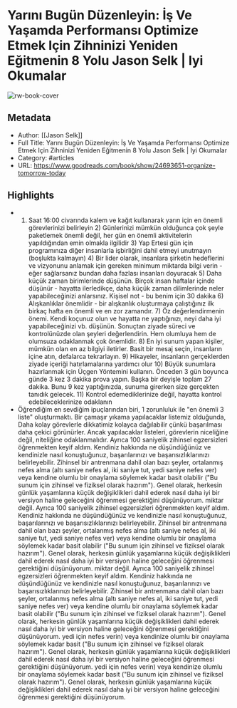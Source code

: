 # Yarını Bugün Düzenleyin: İş Ve Yaşamda Performansı Optimize Etmek Için Zihninizi Yeniden Eğitmenin 8 Yolu Jason Selk | Iyi Okumalar

![rw-book-cover](https://readwise-assets.s3.amazonaws.com/static/images/article4.6bc1851654a0.png)

## Metadata
- Author: [[Jason Selk]]
- Full Title: Yarını Bugün Düzenleyin: İş Ve Yaşamda Performansı Optimize Etmek Için Zihninizi Yeniden Eğitmenin 8 Yolu Jason Selk | Iyi Okumalar
- Category: #articles
- URL: https://www.goodreads.com/book/show/24693651-organize-tomorrow-today

## Highlights
- 1) Saat 16:00 civarında kalem ve kağıt kullanarak yarın için en önemli görevlerinizi belirleyin 2) Günlerinizi mümkün olduğunca çok şeyle paketlemek önemli değil, her gün en önemli aktivitelerin yapıldığından emin olmakla ilgilidir 3) Yap Ertesi gün için programınıza diğer insanlarla işbirliğini dahil etmeyi unutmayın (boşlukta kalmayın) 4) Bir lider olarak, insanlara şirketin hedeflerini ve vizyonunu anlamak için gereken minimum miktarda bilgi verin - eğer sağlarsanız bundan daha fazlası insanları doyuracak 5) Daha küçük zaman birimlerinde düşünün. Birçok insan haftalar içinde düşünür - hayatta ilerledikçe, daha küçük zaman dilimlerinde neler yapabileceğinizi anlarsınız. Kişisel not - bu benim için 30 dakika 6) Alışkanlıklar önemlidir - bir alışkanlık oluşturmaya çalıştığınız ilk birkaç hafta en önemli ve en zor zamandır. 7) Öz değerlendirmenin önemi. Kendi koçunuz olun ve hayatta ne yaptığınızı, neyi daha iyi yapabileceğinizi vb. düşünün. Sonuçtan ziyade süreci ve kontrolünüzde olan şeyleri değerlendirin. Hem olumluya hem de olumsuza odaklanmak çok önemlidir. 8) En iyi sunum yapan kişiler, mümkün olan en az bilgiyi iletirler. Basit bir mesaj seçin, insanların içine atın, defalarca tekrarlayın. 9) Hikayeler, insanların gerçeklerden ziyade içeriği hatırlamalarına yardımcı olur 10) Büyük sunumlara hazırlanmak için Üçgen Yöntemini kullanın. Önceden 3 gün boyunca günde 3 kez 3 dakika prova yapın. Başka bir deyişle toplam 27 dakika. Bunu 9 kez yaptığınızda, sunuma girerken size gerçekten tanıdık gelecek. 11) Kontrol edemediklerinize değil, hayatta kontrol edebileceklerinize odaklanın
- Öğrendiğim en sevdiğim ipuçlarından biri, 1 zorunluluk ile "en önemli 3 liste" oluşturmaktı. Bir çamaşır yıkama yapılacaklar listemiz olduğunda, Daha kolay görevlerle dikkatimiz kolayca dağılabilir çünkü başarılması daha çekici görünürler. Ancak yapılacaklar listeleri, görevlerin niceliğine değil, niteliğine odaklanmalıdır. Ayrıca 100 saniyelik zihinsel egzersizleri öğrenmekten keyif aldım. Kendiniz hakkında ne düşündüğünüz ve kendinizle nasıl konuştuğunuz, başarılarınızı ve başarısızlıklarınızı belirleyebilir. Zihinsel bir antrenmana dahil olan bazı şeyler, ortalanmış nefes alma (altı saniye nefes al, iki saniye tut, yedi saniye nefes ver) veya kendine olumlu bir onaylama söylemek kadar basit olabilir ("Bu sunum için zihinsel ve fiziksel olarak hazırım"). Genel olarak, herkesin günlük yaşamlarına küçük değişiklikleri dahil ederek nasıl daha iyi bir versiyon haline geleceğini öğrenmesi gerektiğini düşünüyorum. miktar değil. Ayrıca 100 saniyelik zihinsel egzersizleri öğrenmekten keyif aldım. Kendiniz hakkında ne düşündüğünüz ve kendinizle nasıl konuştuğunuz, başarılarınızı ve başarısızlıklarınızı belirleyebilir. Zihinsel bir antrenmana dahil olan bazı şeyler, ortalanmış nefes alma (altı saniye nefes al, iki saniye tut, yedi saniye nefes ver) veya kendine olumlu bir onaylama söylemek kadar basit olabilir ("Bu sunum için zihinsel ve fiziksel olarak hazırım"). Genel olarak, herkesin günlük yaşamlarına küçük değişiklikleri dahil ederek nasıl daha iyi bir versiyon haline geleceğini öğrenmesi gerektiğini düşünüyorum. miktar değil. Ayrıca 100 saniyelik zihinsel egzersizleri öğrenmekten keyif aldım. Kendiniz hakkında ne düşündüğünüz ve kendinizle nasıl konuştuğunuz, başarılarınızı ve başarısızlıklarınızı belirleyebilir. Zihinsel bir antrenmana dahil olan bazı şeyler, ortalanmış nefes alma (altı saniye nefes al, iki saniye tut, yedi saniye nefes ver) veya kendine olumlu bir onaylama söylemek kadar basit olabilir ("Bu sunum için zihinsel ve fiziksel olarak hazırım"). Genel olarak, herkesin günlük yaşamlarına küçük değişiklikleri dahil ederek nasıl daha iyi bir versiyon haline geleceğini öğrenmesi gerektiğini düşünüyorum. yedi için nefes verin) veya kendinize olumlu bir onaylama söylemek kadar basit ("Bu sunum için zihinsel ve fiziksel olarak hazırım"). Genel olarak, herkesin günlük yaşamlarına küçük değişiklikleri dahil ederek nasıl daha iyi bir versiyon haline geleceğini öğrenmesi gerektiğini düşünüyorum. yedi için nefes verin) veya kendinize olumlu bir onaylama söylemek kadar basit ("Bu sunum için zihinsel ve fiziksel olarak hazırım"). Genel olarak, herkesin günlük yaşamlarına küçük değişiklikleri dahil ederek nasıl daha iyi bir versiyon haline geleceğini öğrenmesi gerektiğini düşünüyorum.
